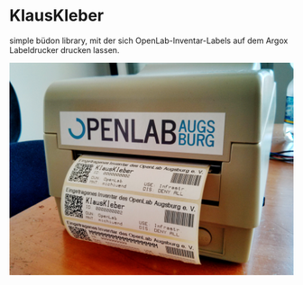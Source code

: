 # KlausKleber
simple büdon library, mit der sich OpenLab-Inventar-Labels auf dem Argox Labeldrucker drucken lassen.

![KlausKleber in action](klauskleber.jpg)
